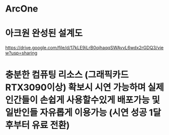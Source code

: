 # ArcOne
# 아크원 완성된 설계도
https://drive.google.com/file/d/17kLE9iLrB0qihaqqSWAvvL6wdx2rGDQ3/view?usp=sharing
# 충분한 컴퓨팅 리소스 (그래픽카드 RTX3090이상) 확보시 시연 가능하며 실제 인간들이 손쉽게 사용할수있게 배포가능 및 일반인들 자유롭게 이용가능 (시연 성공 1달후부터 유료 전환)


